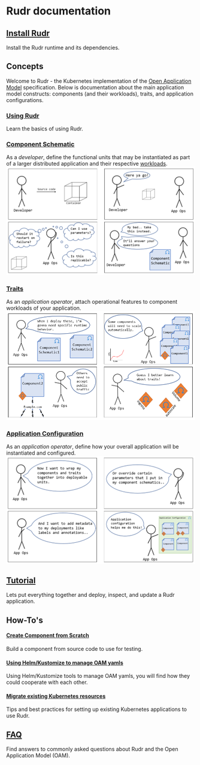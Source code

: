# Rudr documentation

## [Install Rudr](./setup/install.md)
Install the Rudr runtime and its dependencies.

## Concepts
Welcome to Rudr - the Kubernetes implementation of the [Open Application Model](https://github.com/oam-dev/spec) specification. Below is documentation about the main application model constructs: components (and their workloads), traits, and application configurations. 

### [Using Rudr](./concepts/using_rudr.md)
Learn the basics of using Rudr.

### [Component Schematic](./concepts/component-schematic.md)
As a *developer*, define the  functional units that may be instantiated as part of a larger distributed application and their respective [workloads](./concepts/workloads.md).
![component schematic comic](./images/componentcomic.PNG)

### [Traits](./concepts/traits.md)
As an *application operator*, attach operational features to component workloads of your application.
![trait schematic comic](./images/traitcomic.PNG)

### [Application Configuration](./concepts/application-configuration.md)
As an *application operator*, define how your overall application will be instantiated and configured.
![app config schematic comic](./images/appconfigcomic.PNG)

## [Tutorial](./tutorials/deploy_and_update.md)
Lets put everything together and deploy, inspect, and update a Rudr application.

## How-To's

#### [Create Component from Scratch](how-to/create_component_from_scratch.md)
Build a component from source code to use for testing.

#### [Using Helm/Kustomize to manage OAM yamls](how-to/using_helm_kustomize_manage_oam.md)

Using Helm/Kustomize tools to manage OAM yamls, you will find how they could cooperate with each other.

#### [Migrate existing Kubernetes resources](./how-to/migrating.md)
Tips and best practices for setting up existing Kubernetes applications to use Rudr.

## [FAQ](./faq.md)
Find answers to commonly asked questions about Rudr and the Open Application Model (OAM).
